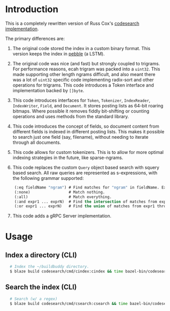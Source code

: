 # Introduction

This is a completely rewritten version of Russ Cox's [codesearch implementation](https://github.com/google/codesearch).

The primary differences are:

1. The original code stored the index in a custom binary format. This version keeps the index in [pebble](https://pkg.go.dev/github.com/cockroachdb/pebble) (a LSTM).

2. The original code was nice (and fast) but strongly coupled to trigrams. For performance reasons, ecah trigram was packed into a `uint32`. This made supporting other length ngrams difficult, and also meant there was a lot of `uint32` specific code implementing radix-sort and other operations for trigrams. This code introduces a Token interface and implementation backed by `[]byte`.

3. This code introduces interfaces for `Token`, `Tokenizer`, `IndexReader`, `IndexWriter`, `Field`, and `Document`. It stores posting lists as 64-bit roaring bitmaps. Where possible it removes fiddly bit-shifting or counting operations and uses methods from the standard library.

4. This code introduces the concept of fields, so document content from different fields is indexed in different posting lists. This makes it possible to search just one field (say, filename), without needing to iterate through all documents.

5. This code allows for custom tokenizers. This is to allow for more optimal indexing strategies in the future, like sparse-ngrams.

6. This code replaces the custom `Query` object based search with squery based search. All raw queries are represented as s-expressions, with the following grammar supported:

```lisp
	(:eq fieldName "ngram") # Find matches for "ngram" in fieldName. Example: (:eq filename ".go")
	(:none)                 # Match nothing.
	(:all)                  # Match everything.
	(:and expr1 ... exprN)  # Find the intersection of matches from expr1 through exprN.
    (:or expr1 ... exprN)   # Find the union of matches from expr1 through exprN.
```

7. This code adds a gRPC Server implementation.

# Usage

## Index a directory (CLI)
```bash
  # Index the ~/buildbuddy directory.
  $ blaze build codesearch/cmd/cindex:cindex && time bazel-bin/codesearch/cmd/cindex/cindex_/cindex ~/buildbuddy 
```
## Search the index (CLI)
```bash
  # Search (w/ a regex)
  $ blaze build codesearch/cmd/csearch:csearch && time bazel-bin/codesearch/cmd/csearch/csearch_/csearch -verbose "className=\.*"
```
